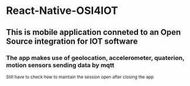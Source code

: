 # React-Native-OSI4IOT

## This is mobile application conneted to an Open Source integration for IOT software

### The app makes use of geolocation, accelerometer, quaterion, motion sensors sending data by mqtt

<sub>Still have to check how to maintain the session open after closing the app</sub>

